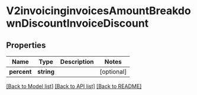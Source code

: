 # V2invoicinginvoicesAmountBreakdownDiscountInvoiceDiscount

## Properties
Name | Type | Description | Notes
------------ | ------------- | ------------- | -------------
**percent** | **string** |  | [optional] 

[[Back to Model list]](../README.md#documentation-for-models) [[Back to API list]](../README.md#documentation-for-api-endpoints) [[Back to README]](../README.md)


